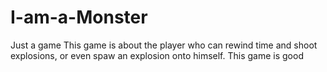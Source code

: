 # I-am-a-Monster
Just a game
This game is about the player who can rewind time and shoot explosions, or even spaw an explosion onto himself.
This game is good
